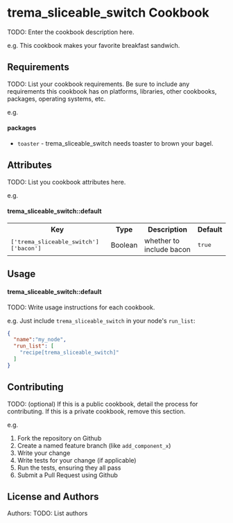 trema_sliceable_switch Cookbook
===============================
TODO: Enter the cookbook description here.

e.g.
This cookbook makes your favorite breakfast sandwich.

Requirements
------------
TODO: List your cookbook requirements. Be sure to include any requirements this cookbook has on platforms, libraries, other cookbooks, packages, operating systems, etc.

e.g.
#### packages
- `toaster` - trema_sliceable_switch needs toaster to brown your bagel.

Attributes
----------
TODO: List you cookbook attributes here.

e.g.
#### trema_sliceable_switch::default
<table>
  <tr>
    <th>Key</th>
    <th>Type</th>
    <th>Description</th>
    <th>Default</th>
  </tr>
  <tr>
    <td><tt>['trema_sliceable_switch']['bacon']</tt></td>
    <td>Boolean</td>
    <td>whether to include bacon</td>
    <td><tt>true</tt></td>
  </tr>
</table>

Usage
-----
#### trema_sliceable_switch::default
TODO: Write usage instructions for each cookbook.

e.g.
Just include `trema_sliceable_switch` in your node's `run_list`:

```json
{
  "name":"my_node",
  "run_list": [
    "recipe[trema_sliceable_switch]"
  ]
}
```

Contributing
------------
TODO: (optional) If this is a public cookbook, detail the process for contributing. If this is a private cookbook, remove this section.

e.g.
1. Fork the repository on Github
2. Create a named feature branch (like `add_component_x`)
3. Write your change
4. Write tests for your change (if applicable)
5. Run the tests, ensuring they all pass
6. Submit a Pull Request using Github

License and Authors
-------------------
Authors: TODO: List authors
